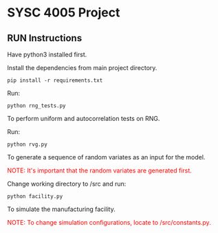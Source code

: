 # SYSC 4005 Project

## RUN Instructions
Have python3 installed first.

Install the dependencies from main project directory.
```
pip install -r requirements.txt
```

Run:
```
python rng_tests.py
```
To perform uniform and autocorrelation tests on RNG.

Run:
```
python rvg.py
```
To generate a sequence of random variates as an input for the model.

<span style="color:red"> NOTE: It's important that the random variates are generated first.</span>


Change working directory to /src and run:
```
python facility.py
```
To simulate the manufacturing facility.

<span style="color:red"> NOTE: To change simulation configurations, locate to /src/constants.py.</span>
